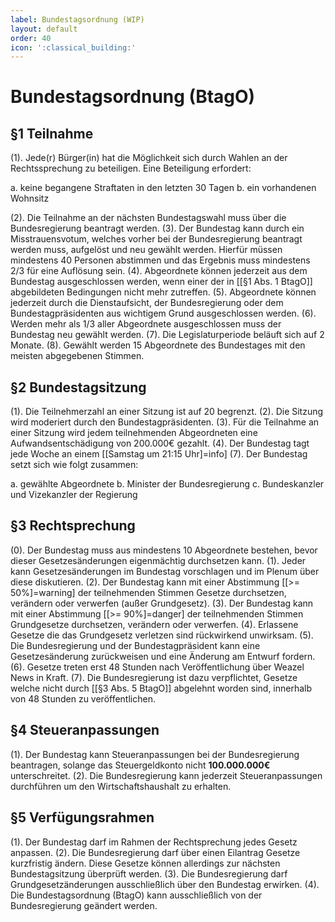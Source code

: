 ```yaml
---
label: Bundestagsordnung (WIP)
layout: default
order: 40
icon: ':classical_building:'
---
```


# Bundestagsordnung (BtagO)

## §1 Teilnahme
(1). Jede(r) Bürger(in) hat die Möglichkeit sich durch Wahlen an der Rechtssprechung zu beteiligen. Eine Beteiligung erfordert:

a. keine begangene Straftaten in den letzten 30 Tagen
b. ein vorhandenen Wohnsitz

(2). Die Teilnahme an der nächsten Bundestagswahl muss über die Bundesregierung beantragt werden.
(3). Der Bundestag kann durch ein Misstrauensvotum, welches vorher bei der Bundesregierung beantragt werden muss, aufgelöst und neu gewählt werden. Hierfür müssen mindestens 40 Personen abstimmen und das Ergebnis muss mindestens 2/3 für eine Auflösung sein.
(4). Abgeordnete können jederzeit aus dem Bundestag ausgeschlossen werden, wenn einer der in [[§1 Abs. 1 BtagO]] abgebildeten Bedingungen nicht mehr zutreffen.
(5). Abgeordnete können jederzeit durch die Dienstaufsicht, der Bundesregierung oder dem Bundestagpräsidenten aus wichtigem Grund ausgeschlossen werden.
(6). Werden mehr als 1/3 aller Abgeordnete ausgeschlossen muss der Bundestag neu gewählt werden.
(7). Die Legislaturperiode beläuft sich auf 2 Monate.
(8). Gewählt werden 15 Abgeordnete des Bundestages mit den meisten abgegebenen Stimmen.

## §2 Bundestagsitzung
(1). Die Teilnehmerzahl an einer Sitzung ist auf 20 begrenzt.
(2). Die Sitzung wird moderiert durch den Bundestagpräsidenten.
(3). Für die Teilnahme an einer Sitzung wird jedem teilnehmenden Abgeordneten eine Aufwandsentschädigung von 200.000€ gezahlt.
(4). Der Bundestag tagt jede Woche an einem [[Samstag um 21:15 Uhr]=info]
(7). Der Bundestag setzt sich wie folgt zusammen:

a. gewählte Abgeordnete
b. Minister der Bundesregierung
c. Bundeskanzler und Vizekanzler der Regierung

## §3 Rechtsprechung
(0). Der Bundestag muss aus mindestens 10 Abgeordnete bestehen, bevor dieser Gesetzesänderungen eigenmächtig durchsetzen kann.
(1). Jeder kann Gesetzesänderungen im Bundestag vorschlagen und im Plenum über diese diskutieren.
(2). Der Bundestag kann mit einer Abstimmung [[>= 50%]=warning] der teilnehmenden Stimmen Gesetze durchsetzen, verändern oder verwerfen (außer Grundgesetz).
(3). Der Bundestag kann mit einer Abstimmung [[>= 90%]=danger] der teilnehmenden Stimmen Grundgesetze durchsetzen, verändern oder verwerfen.
(4). Erlassene Gesetze die das Grundgesetz verletzen sind rückwirkend unwirksam.
(5). Die Bundesregierung und der Bundestagpräsident kann eine Gesetzesänderung zurückweisen und eine Änderung am Entwurf fordern.
(6). Gesetze treten erst 48 Stunden nach Veröffentlichung über Weazel News in Kraft.
(7). Die Bundesregierung ist dazu verpflichtet, Gesetze welche nicht durch [[§3 Abs. 5 BtagO]] abgelehnt worden sind, innerhalb von 48 Stunden zu veröffentlichen.

## §4 Steueranpassungen
(1). Der Bundestag kann Steueranpassungen bei der Bundesregierung beantragen, solange das Steuergeldkonto nicht **100.000.000€** unterschreitet.
(2). Die Bundesregierung kann jederzeit Steueranpassungen durchführen um den Wirtschaftshaushalt zu erhalten.

## §5 Verfügungsrahmen
(1). Der Bundestag darf im Rahmen der Rechtsprechung jedes Gesetz anpassen.
(2). Die Bundesregierung darf über einen Eilantrag Gesetze kurzfristig ändern. Diese Gesetze können allerdings zur nächsten Bundestagsitzung überprüft werden.
(3). Die Bundesregierung darf Grundgesetzänderungen ausschließlich über den Bundestag erwirken.
(4). Die Bundestagsordnung (BtagO) kann ausschließlich von der Bundesregierung geändert werden.

<style>
ol, .docs-markdown > ul {
    margin-top: -20px;
    margin-left: 25px;
}
</style>